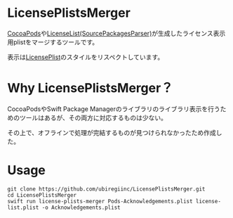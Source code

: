 # LicensePlistsMerger

[CocoaPods](https://github.com/CocoaPods/CocoaPods/wiki/Acknowledgements)や[LicenseList(SourcePackagesParser)](https://github.com/cybozu/LicenseList)が生成したライセンス表示用plistをマージするツールです。

表示は[LicensePlist](https://github.com/mono0926/LicensePlist)のスタイルをリスペクトしています。

# Why LicensePlistsMerger？

CocoaPodsやSwift Package Managerのライブラリのライブラリ表示を行うためのツールはあるが、その両方に対応するものは少ない。

その上で、オフラインで処理が完結するものが見つけられなかったため作成した。

# Usage

```
git clone https://github.com/ubiregiinc/LicensePlistsMerger.git
cd LicensePlistsMerger
swift run license-plists-merger Pods-Acknowledgements.plist license-list.plist -o Acknowledgements.plist
```
